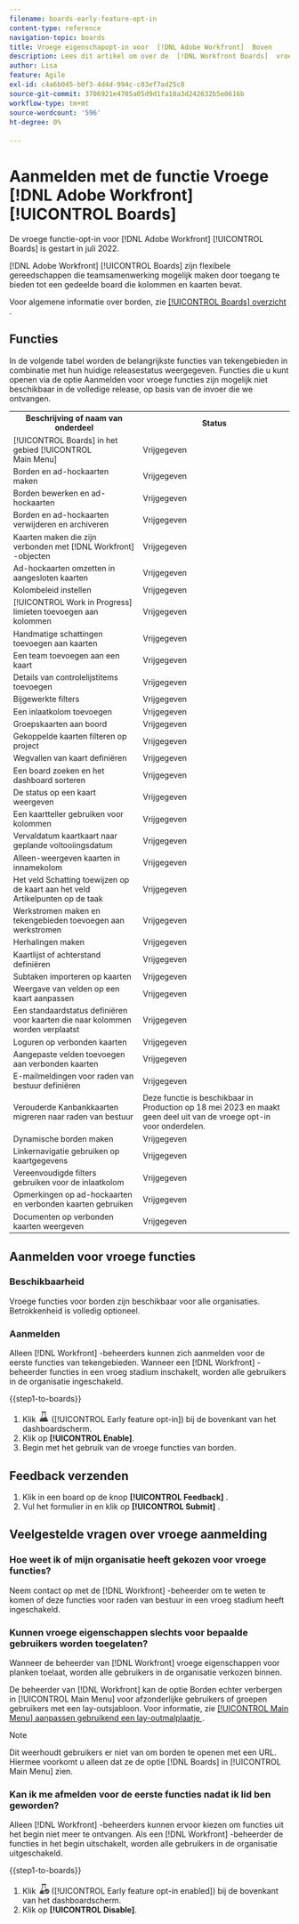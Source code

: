 ```yaml
---
filename: boards-early-feature-opt-in
content-type: reference
navigation-topic: boards
title: Vroege eigenschapopt-in voor  [!DNL Adobe Workfront]  Boven
description: Lees dit artikel om over de  [!DNL Workfront Boards]  vroege eigenschap te leren opt-in.
author: Lisa
feature: Agile
exl-id: c4a6b045-b0f3-4d4d-994c-c03ef7ad25c8
source-git-commit: 3706921e4705a05d9d1fa18a3d242632b5e0616b
workflow-type: tm+mt
source-wordcount: '596'
ht-degree: 0%

---
```


# Aanmelden met de functie Vroege [!DNL Adobe Workfront] [!UICONTROL Boards]

De vroege functie-opt-in voor [!DNL Adobe Workfront] [!UICONTROL Boards] is gestart in juli 2022.

[!DNL Adobe Workfront] [!UICONTROL Boards] zijn flexibele gereedschappen die teamsamenwerking mogelijk maken door toegang te bieden tot een gedeelde board die kolommen en kaarten bevat.

Voor algemene informatie over borden, zie [[!UICONTROL Boards] overzicht ](/help/quicksilver/agile/boards-overview.md).

## Functies

In de volgende tabel worden de belangrijkste functies van tekengebieden in combinatie met hun huidige releasestatus weergegeven. Functies die u kunt openen via de optie Aanmelden voor vroege functies zijn mogelijk niet beschikbaar in de volledige release, op basis van de invoer die we ontvangen.

<table style="table-layout:auto"> 
 <tbody> 
  <tr> 
   <th><strong>Beschrijving of naam van onderdeel</strong></th>
   <th><strong>Status</strong></th> 
  </tr>
  <tr>
   <td>[!UICONTROL Boards] in het gebied [!UICONTROL Main Menu]</td>
   <td>Vrijgegeven</td>
  </tr>
    <tr>
   <td>Borden en ad-hockaarten maken</td>
   <td>Vrijgegeven</td>
  </tr>
  <tr>
   <td>Borden bewerken en ad-hockaarten</td>
   <td>Vrijgegeven</td>
  </tr>
  <tr>
   <td>Borden en ad-hockaarten verwijderen en archiveren</td>
   <td>Vrijgegeven</td>
  </tr>
  <tr>
   <td>Kaarten maken die zijn verbonden met [!DNL Workfront] -objecten</td>
   <td>Vrijgegeven</td>
  </tr>
  <tr>
   <td>Ad-hockaarten omzetten in aangesloten kaarten</td>
   <td>Vrijgegeven</td>
  </tr>
  <tr>
   <td>Kolombeleid instellen</td>
   <td>Vrijgegeven</td>
  </tr>
  <tr>
   <td>[!UICONTROL Work in Progress] limieten toevoegen aan kolommen</td>
   <td>Vrijgegeven</td>
  </tr>
  <tr>
   <td>Handmatige schattingen toevoegen aan kaarten</td>
   <td>Vrijgegeven</td>
  </tr>
  <tr>
   <td>Een team toevoegen aan een kaart</td>
   <td>Vrijgegeven</td>
  </tr>
  <tr>
   <td>Details van controlelijstitems toevoegen</td>
   <td>Vrijgegeven</td>
  </tr>
  <tr>
   <td>Bijgewerkte filters</td>
   <td>Vrijgegeven</td>
  </tr>
  <tr>
   <td>Een inlaatkolom toevoegen</td>
   <td>Vrijgegeven</td>
  </tr>
  <tr>
   <td>Groepskaarten aan boord</td>
   <td>Vrijgegeven</td>
  </tr>
  <tr>
   <td>Gekoppelde kaarten filteren op project</td>
   <td>Vrijgegeven</td>
  </tr>
  <tr>
   <td>Wegvallen van kaart definiëren</td>
   <td>Vrijgegeven</td>
  </tr>
  <tr>
   <td>Een board zoeken en het dashboard sorteren</td>
   <td>Vrijgegeven</td>
  </tr>
  <tr>
   <td>De status op een kaart weergeven</td>
   <td>Vrijgegeven</td>
  </tr>
  <tr>
   <td>Een kaartteller gebruiken voor kolommen</td>
   <td>Vrijgegeven</td>
  </tr>
  <tr>
   <td>Vervaldatum kaartkaart naar geplande voltooiingsdatum</td>
   <td>Vrijgegeven</td>
  </tr>
  <tr>
   <td>Alleen-weergeven kaarten in innamekolom</td>
   <td>Vrijgegeven</td>
  </tr>
  <tr>
   <td>Het veld Schatting toewijzen op de kaart aan het veld Artikelpunten op de taak</td>
   <td>Vrijgegeven</td>
  </tr>
  <tr>
   <td>Werkstromen maken en tekengebieden toevoegen aan werkstromen</td>
   <td>Vrijgegeven</td>
  </tr>
  <tr>
   <td>Herhalingen maken</td>
   <td>Vrijgegeven</td>
  </tr>
  <tr>
   <td>Kaartlijst of achterstand definiëren</td>
   <td>Vrijgegeven</td>
  </tr>
  <tr>
   <td>Subtaken importeren op kaarten</td>
   <td>Vrijgegeven</td>
  </tr>
  <tr>
   <td>Weergave van velden op een kaart aanpassen</td>
   <td>Vrijgegeven</td>
  </tr>  
  <tr>
   <td>Een standaardstatus definiëren voor kaarten die naar kolommen worden verplaatst</td>
   <td>Vrijgegeven</td>
  </tr>
  <tr>
   <td>Loguren op verbonden kaarten</td>
   <td>Vrijgegeven</td>
  </tr>
  <tr>
   <td>Aangepaste velden toevoegen aan verbonden kaarten</td>
   <td>Vrijgegeven</td>
  </tr>
  <tr>
   <td>E-mailmeldingen voor raden van bestuur definiëren</td>
   <td>Vrijgegeven</td>
  </tr>
  <tr>
   <td>Verouderde Kanbankkaarten migreren naar raden van bestuur</td>
   <td>Deze functie is beschikbaar in Production op 18 mei 2023 en maakt geen deel uit van de vroege opt-in voor onderdelen.</td>
  </tr>
  <tr>
   <td>Dynamische borden maken</td>
   <td>Vrijgegeven</td>
  </tr>
  <tr>
   <td>Linkernavigatie gebruiken op kaartgegevens</td>
   <td>Vrijgegeven</td>
  </tr>
  <tr>
   <td>Vereenvoudigde filters gebruiken voor de inlaatkolom</td>
   <td>Vrijgegeven</td>
  </tr>
  <tr>
   <td>Opmerkingen op ad-hockaarten en verbonden kaarten gebruiken</td>
   <td>Vrijgegeven</td>
  </tr>
  <tr>
   <td>Documenten op verbonden kaarten weergeven</td>
   <td>Vrijgegeven</td>
  </tr>
 </tbody>
</table>

## Aanmelden voor vroege functies

### Beschikbaarheid

Vroege functies voor borden zijn beschikbaar voor alle organisaties. Betrokkenheid is volledig optioneel.

### Aanmelden

Alleen [!DNL Workfront] -beheerders kunnen zich aanmelden voor de eerste functies van tekengebieden. Wanneer een [!DNL Workfront] -beheerder functies in een vroeg stadium inschakelt, worden alle gebruikers in de organisatie ingeschakeld.

{{step1-to-boards}}

1. Klik ![ vroege eigenschap opt-in ](assets/early-feature-opt-in-not-enabled.png) ([!UICONTROL Early feature opt-in]) bij de bovenkant van het dashboardscherm.
1. Klik op **[!UICONTROL Enable]**.
1. Begin met het gebruik van de vroege functies van borden.

## Feedback verzenden

1. Klik in een board op de knop **[!UICONTROL Feedback]** .
1. Vul het formulier in en klik op **[!UICONTROL Submit]** .

## Veelgestelde vragen over vroege aanmelding

### Hoe weet ik of mijn organisatie heeft gekozen voor vroege functies?

Neem contact op met de [!DNL Workfront] -beheerder om te weten te komen of deze functies voor raden van bestuur in een vroeg stadium heeft ingeschakeld.

### Kunnen vroege eigenschappen slechts voor bepaalde gebruikers worden toegelaten?

Wanneer de beheerder van [!DNL Workfront] vroege eigenschappen voor planken toelaat, worden alle gebruikers in de organisatie verkozen binnen.

De beheerder van [!DNL Workfront] kan de optie Borden echter verbergen in [!UICONTROL Main Menu] voor afzonderlijke gebruikers of groepen gebruikers met een lay-outsjabloon. Voor informatie, zie [ [!UICONTROL Main Menu] aanpassen gebruikend een lay-outmalplaatje ](/help/quicksilver/administration-and-setup/customize-workfront/use-layout-templates/customize-main-menu.md).

>[!NOTE]
>
>Dit weerhoudt gebruikers er niet van om borden te openen met een URL. Hiermee voorkomt u alleen dat ze de optie [!DNL Boards] in [!UICONTROL Main Menu] zien.

### Kan ik me afmelden voor de eerste functies nadat ik lid ben geworden?

Alleen [!DNL Workfront] -beheerders kunnen ervoor kiezen om functies uit het begin niet meer te ontvangen. Als een [!DNL Workfront] -beheerder de functies in het begin uitschakelt, worden alle gebruikers in de organisatie uitgeschakeld.

{{step1-to-boards}}

1. Klik ![ vroege eigenschap toe:laten opt-in ](assets/early-feature-opt-in-enabled.png) ([!UICONTROL Early feature opt-in enabled]) bij de bovenkant van het dashboardscherm.
1. Klik op **[!UICONTROL Disable]**.
